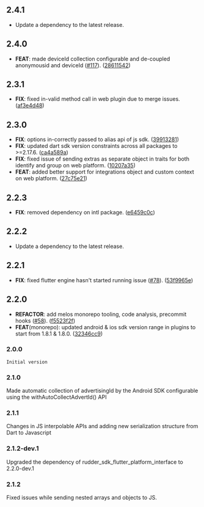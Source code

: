 ## 2.4.1

 - Update a dependency to the latest release.

## 2.4.0

 - **FEAT**: made deviceId collection configurable and de-coupled anonymousid and deviceId ([#117](https://github.com/rudderlabs/rudder-sdk-flutter/issues/117)). ([28611542](https://github.com/rudderlabs/rudder-sdk-flutter/commit/28611542be971ddd389b011c77a3b5d82b6d7fff))

## 2.3.1

 - **FIX**: fixed in-valid method call in web plugin due to merge issues. ([af3e4d48](https://github.com/rudderlabs/rudder-sdk-flutter/commit/af3e4d48094a51f524d6362f040d50ee807a3f83))

## 2.3.0

 - **FIX**: options in-correctly passed to alias api of js sdk. ([39913281](https://github.com/rudderlabs/rudder-sdk-flutter/commit/39913281593f9328c312bd1dd97c8a466944c529))
 - **FIX**: updated dart sdk version constraints across all packages to >=2.17.6. ([ca4a589a](https://github.com/rudderlabs/rudder-sdk-flutter/commit/ca4a589addcd631d9501599052eaec11d8ec7391))
 - **FIX**: fixed issue of sending extras as separate object in traits for both identify and group on web platform. ([10207a35](https://github.com/rudderlabs/rudder-sdk-flutter/commit/10207a3550c928708029a2d1725e39b6a9a6ece8))
 - **FEAT**: added better support for integrations object and custom context on web platform. ([27c75e21](https://github.com/rudderlabs/rudder-sdk-flutter/commit/27c75e21192dfb0b468ab8947c8c1ca28d86125f))

## 2.2.3

 - **FIX**: removed dependency on intl package. ([e6459c0c](https://github.com/rudderlabs/rudder-sdk-flutter/commit/e6459c0c17b97e37e7249c00a3f3e689201da6b6))

## 2.2.2

 - Update a dependency to the latest release.

## 2.2.1

 - **FIX**: fixed flutter engine hasn't started running issue ([#78](https://github.com/rudderlabs/rudder-sdk-flutter/issues/78)). ([53f9965e](https://github.com/rudderlabs/rudder-sdk-flutter/commit/53f9965e63c0ec36e3b298956c1df1a231f5a2e0))

## 2.2.0

 - **REFACTOR**: add melos monorepo tooling, code analysis, precommit hooks ([#58](https://github.com/rudderlabs/rudder-sdk-flutter/issues/58)). ([f5523f2f](https://github.com/rudderlabs/rudder-sdk-flutter/commit/f5523f2fb41b723f1d0b1c090fbc880a79049aab))
 - **FEAT**(monorepo): updated android & ios sdk version range in plugins to start from 1.8.1 & 1.8.0. ([32346cc9](https://github.com/rudderlabs/rudder-sdk-flutter/commit/32346cc9e0da51e7cdca1daf5ab2a1ac2b8b1a88))

### 2.0.0
    Initial version

### 2.1.0
   Made automatic collection of advertisingId by the Android SDK configurable using the withAutoCollectAdvertId() API
   
### 2.1.1
   Changes in JS interpolable APIs and adding new serialization structure from Dart to Javascript 

### 2.1.2-dev.1
   Upgraded the dependency of rudder_sdk_flutter_platform_interface to 2.2.0-dev.1

### 2.1.2 
   Fixed issues while sending nested arrays and objects to JS.